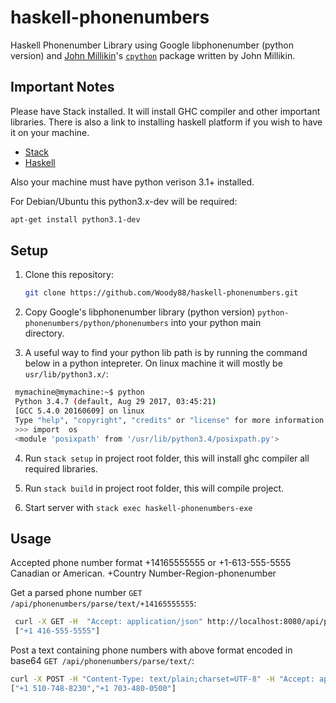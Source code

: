 haskell-phonenumbers
============================

Haskell Phonenumber Library using Google libphonenumber (python version) and [John Millikin](https://john-millikin.com/)'s [`cpython`](http://hackage.haskell.org/package/cpython) package
written by John Millikin.

Important Notes
---------------

Please have Stack installed. It will install GHC compiler and other important libraries.
There is also a link to installing haskell platform if you wish to have it on your machine.
* [Stack](https://docs.haskellstack.org/en/stable/install_and_upgrade/)
* [Haskell](https://www.haskell.org/downloads)

Also your machine must have
python verison 3.1+ installed.

For Debian/Ubuntu this python3.x-dev will be required:
```bash
apt-get install python3.1-dev
```

Setup
-----
1. Clone this repository:

    ```bash
    git clone https://github.com/Woody88/haskell-phonenumbers.git
    ```
2. Copy Google's libphonenumber library (python version) `python-phonenumbers/python/phonenumbers` into your python main   
   directory.

3. A useful way to find your python lib path is by running the command below in a python intepreter.
   On linux machine it will mostly be `usr/lib/python3.x/`:
  ```bash
   mymachine@mymachine:~$ python
   Python 3.4.7 (default, Aug 29 2017, 03:45:21)
   [GCC 5.4.0 20160609] on linux
   Type "help", "copyright", "credits" or "license" for more information.
   >>> import  os
   <module 'posixpath' from '/usr/lib/python3.4/posixpath.py'>
   ```
4. Run `stack setup` in project root folder, this will install ghc compiler all required libraries.

5. Run `stack build` in project root folder, this will compile project.

6. Start server with `stack exec haskell-phonenumbers-exe`

Usage
-----
Accepted phone number format +14165555555 or +1-613-555-5555 Canadian or American.
+Country Number-Region-phonenumber

Get a parsed phone number `GET /api/phonenumbers/parse/text/+14165555555`:
```bash
 curl -X GET -H  "Accept: application/json" http://localhost:8080/api/phonenumbers/parse/text/+14165555555
 ["+1 416-555-5555"]
```

Post a text containing phone numbers with above format encoded in base64 `GET /api/phonenumbers/parse/text/`:
```bash
curl -X POST -H "Content-Type: text/plain;charset=UTF-8" -H "Accept: application/json" -d "MTUxMDc0ODgyMzAgMTcwMzQ4MDA1MDAg" http://localhost:8080/api/phonenumbers/parse/text
["+1 510-748-8230","+1 703-480-0500"]
```
